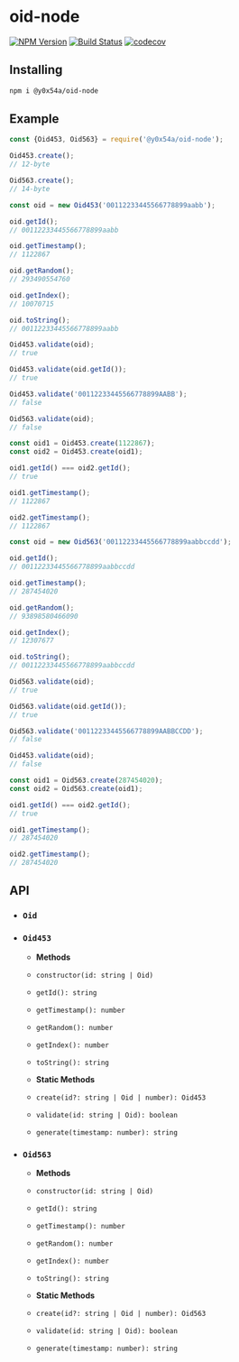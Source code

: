 # oid-node
[![NPM Version](https://img.shields.io/npm/v/@y0x54a/oid-node)](https://www.npmjs.com/package/@y0x54a/oid-node)
[![Build Status](https://github.com/y0x54a/oid-node/workflows/ci/badge.svg?branch=main)](https://github.com/y0x54a/oid-node/actions)
[![codecov](https://codecov.io/gh/y0x54a/oid-node/branch/main/graph/badge.svg?token=58AFJJERGB)](https://codecov.io/gh/y0x54a/oid-node)

## Installing
```sh
npm i @y0x54a/oid-node
```

## Example
```js
const {Oid453, Oid563} = require('@y0x54a/oid-node');
```

```js
Oid453.create();
// 12-byte

Oid563.create();
// 14-byte
```

```js
const oid = new Oid453('00112233445566778899aabb');

oid.getId();
// 00112233445566778899aabb

oid.getTimestamp();
// 1122867

oid.getRandom();
// 293490554760

oid.getIndex();
// 10070715

oid.toString();
// 00112233445566778899aabb

Oid453.validate(oid);
// true

Oid453.validate(oid.getId());
// true

Oid453.validate('00112233445566778899AABB');
// false

Oid563.validate(oid);
// false
```

```js
const oid1 = Oid453.create(1122867);
const oid2 = Oid453.create(oid1);

oid1.getId() === oid2.getId();
// true

oid1.getTimestamp();
// 1122867

oid2.getTimestamp();
// 1122867
```

```js
const oid = new Oid563('00112233445566778899aabbccdd');

oid.getId();
// 00112233445566778899aabbccdd

oid.getTimestamp();
// 287454020

oid.getRandom();
// 93898580466090

oid.getIndex();
// 12307677

oid.toString();
// 00112233445566778899aabbccdd

Oid563.validate(oid);
// true

Oid563.validate(oid.getId());
// true

Oid563.validate('00112233445566778899AABBCCDD');
// false

Oid453.validate(oid);
// false
```

```js
const oid1 = Oid563.create(287454020);
const oid2 = Oid563.create(oid1);

oid1.getId() === oid2.getId();
// true

oid1.getTimestamp();
// 287454020

oid2.getTimestamp();
// 287454020
```

## API

- ### `Oid`

- ### `Oid453`

  - **Methods**

  - `constructor(id: string | Oid)`

  - `getId(): string`

  - `getTimestamp(): number`

  - `getRandom(): number`

  - `getIndex(): number`

  - `toString(): string`

  - **Static Methods**

  - `create(id?: string | Oid | number): Oid453`

  - `validate(id: string | Oid): boolean`

  - `generate(timestamp: number): string`

- ### `Oid563`

  - **Methods**

  - `constructor(id: string | Oid)`

  - `getId(): string`

  - `getTimestamp(): number`

  - `getRandom(): number`

  - `getIndex(): number`

  - `toString(): string`

  - **Static Methods**

  - `create(id?: string | Oid | number): Oid563`

  - `validate(id: string | Oid): boolean`

  - `generate(timestamp: number): string`